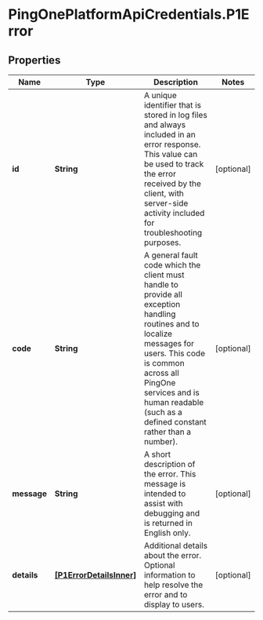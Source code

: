 # PingOnePlatformApiCredentials.P1Error

## Properties

Name | Type | Description | Notes
------------ | ------------- | ------------- | -------------
**id** | **String** | A unique identifier that is stored in log files and always included in an error response. This value can be used to track the error received by the client, with server-side activity included for troubleshooting purposes. | [optional] 
**code** | **String** | A general fault code which the client must handle to provide all exception handling routines and to localize messages for users. This code is common across all PingOne services and is human readable (such as a defined constant rather than a number). | [optional] 
**message** | **String** | A short description of the error. This message is intended to assist with debugging and is returned in English only. | [optional] 
**details** | [**[P1ErrorDetailsInner]**](P1ErrorDetailsInner.md) | Additional details about the error. Optional information to help resolve the error and to display to users. | [optional] 


